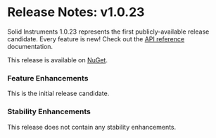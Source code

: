 <!--
Copyright (c) RapidField LLC. Licensed under the MIT License. See LICENSE.txt in the project root for license information.
-->

# Release Notes: v1.0.23

Solid Instruments 1.0.23 represents the first publicly-available release candidate. Every feature is new! Check out the [API reference](../api/index.md) documentation.

This release is available on [NuGet](https://www.nuget.org/packages?q=RapidField.SolidInstruments).

### Feature Enhancements

This is the initial release candidate.

### Stability Enhancements

This release does not contain any stability enhancements.